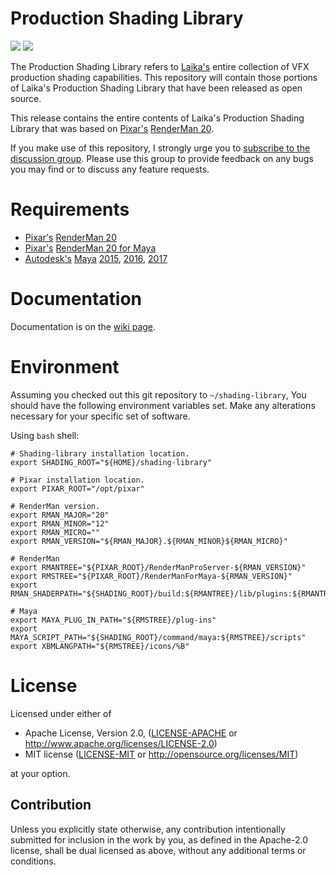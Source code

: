 # Production Shading Library

[![](https://img.shields.io/badge/License-Apache%202.0-blue.svg)](LICENSE-APACHE)
[![](https://img.shields.io/badge/License-MIT-blue.svg)](LICENSE-MIT)

The Production Shading Library refers to [Laika's](https://www.laika.com) entire collection of VFX production shading capabilities. This repository will contain those portions of Laika's Production Shading Library that have been released as open source.

This release contains the entire contents of Laika's Production Shading Library that was based on [Pixar's](https://www.pixar.com) [RenderMan 20](https://renderman.pixar.com/resources/RenderMan_20/home.html).

If you make use of this repository, I strongly urge you to [subscribe to the discussion group](https://groups.google.com/group/laikastudios-shading-library). Please use this group to provide feedback on any bugs you may find or to discuss any feature requests.

# Requirements
* [Pixar's](https://www.pixar.com) [RenderMan 20](https://renderman.pixar.com/resources/RenderMan_20/home.html)
* [Pixar's](https://www.pixar.com) [RenderMan 20 for Maya](https://renderman.pixar.com/resources/RenderMan_20/RMS_101.html)
* [Autodesk's](https://www.autodesk.com) [Maya](https://www.autodesk.com/products/maya/overview) [2015](https://knowledge.autodesk.com/support/maya/downloads/caas/downloads/content/autodesk-maya-2015-service-pack-6.html), [2016](https://knowledge.autodesk.com/support/maya/downloads/caas/downloads/content/maya-2016-service-pack-6.html), [2017](https://help.autodesk.com/view/MAYAUL/2017/ENU/)

# Documentation
Documentation is on the [wiki page](https://github.com/LaikaStudios/shading-library/wiki/prman_20.Home).

# Environment
Assuming you checked out this git repository to `~/shading-library`, You should have the following environment variables set. Make any alterations necessary for your specific set of software.

Using `bash` shell:

    # Shading-library installation location.
    export SHADING_ROOT="${HOME}/shading-library"

    # Pixar installation location.
    export PIXAR_ROOT="/opt/pixar"

    # RenderMan version.
    export RMAN_MAJOR="20"
    export RMAN_MINOR="12"
    export RMAN_MICRO=""
    export RMAN_VERSION="${RMAN_MAJOR}.${RMAN_MINOR}${RMAN_MICRO}"

    # RenderMan
    export RMANTREE="${PIXAR_ROOT}/RenderManProServer-${RMAN_VERSION}"
    export RMSTREE="${PIXAR_ROOT}/RenderManForMaya-${RMAN_VERSION}"
    export RMAN_SHADERPATH="${SHADING_ROOT}/build:${RMANTREE}/lib/plugins:${RMANTREE}/lib/shaders"

    # Maya
    export MAYA_PLUG_IN_PATH="${RMSTREE}/plug-ins"
    export MAYA_SCRIPT_PATH="${SHADING_ROOT}/command/maya:${RMSTREE}/scripts"
    export XBMLANGPATH="${RMSTREE}/icons/%B"


# License
Licensed under either of

 * Apache License, Version 2.0, ([LICENSE-APACHE](LICENSE-APACHE) or http://www.apache.org/licenses/LICENSE-2.0)
 * MIT license ([LICENSE-MIT](LICENSE-MIT) or http://opensource.org/licenses/MIT)

at your option.

## Contribution
Unless you explicitly state otherwise, any contribution intentionally submitted
for inclusion in the work by you, as defined in the Apache-2.0 license, shall be dual licensed as above, without any
additional terms or conditions.
